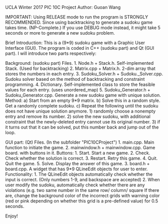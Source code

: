 UCLA Winter 2017
PIC 10C Project
Author: Guoan Wang

IMPORTANT: Using RELEASE mode to run the program is STRONGLY RECOMMENDED. Since using backtracking to generate a sudoku game takes time. (NP-Complete.)
		If you use DEBUG mode instead, it might take 5 seconds or more to generate a new sudoku problem. 

Brief Introduction:
This is a (9*9) sudoku game with a Graphic User Interface (GUI). The program is coded in C++ (sudoku part) and Qt (GUI part). 
I will introduce two parts respectively:

Background: (sudoku part)
	Files.
		1. Node.h + Stack.h. Self-implemented Stack. (Used for backtracking)
		2. Matrix.cpp + Matrix.h. 2-dim array that stores the numbers in each entry.
		3. Sudoku_Solver.h + Sudoku._Solver.cpp. Sudoku solver based on the method of backtracking and constraint programming.
		4. Dictionary. Self-implemented class to store the feasible values for each entry. (uses unordered_map)
		5. Sudoku_Generator.h + Sudoku_Generator.cpp. Generate a new sudoku game with unique solution. Method:
			a) Start from an empty 9*9 matrix.
			b) Solve this in a random style. Get a randomly complete sudoku.
			c) Repeat the following until the sudoku does not have unique solution anymore.
				1) randomly choose a nonempty entry and remove its number.
				2) solve the new sudoku, with additional constraint that the newly-deleted entry cannot use its original number.
				3) if it turns out that it can be solved, put this number back and jump out of the loop.
		
			
GUI part: (Qt)
	Files. (In the subfolder "PIC10CProject")
		1. main.cpp. Main function to initiate the game.
		2. mainwindow.h + mainwindow.cpp. Game board. with buttons in it.
			Buttons: 
			1. Start. Start a new game.
			2. Check. Check whether the solution is correct.
			3. Restart. Retry this game.
			4. Quit. Quit the game.
			5. Solve. Display the answer of this game.
		3. board.h + board.cpp. A widget that has 9*9 QLineEdit objects for user to enter.
			Functionality: 
			1. The QLineEdit objects automatically check whether the input is correct. (Only numbers 1-9, and backspace are accepted)
			2. When user modify the sudoku, automatically check whether there are any violations (e.g. two same number in the same row/ column/ square
				If there are, change the background color of the incorrect grids with warning color (red or pink depending on whether this grid is a pre-defined value) for 0.5 seconds.


Enjoy!
				
				